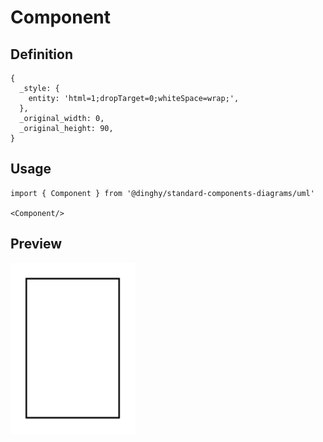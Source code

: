 # Component

## Definition

```
{
  _style: { 
    entity: 'html=1;dropTarget=0;whiteSpace=wrap;',
  },
  _original_width: 0,
  _original_height: 90,
}
```

## Usage

```
import { Component } from '@dinghy/standard-components-diagrams/uml'

<Component/>
```

## Preview

<img src="./component.png" width="200"/>
